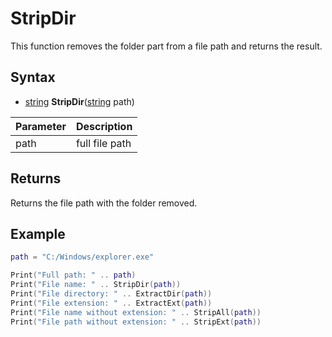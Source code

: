 # StripDir

This function removes the folder part from a file path and returns the result.

## Syntax

- [string](https://www.lua.org/manual/5.4/manual.html#6.4) **StripDir**([string](https://www.lua.org/manual/5.4/manual.html#6.4) path)

| Parameter | Description |
| --- | --- |
| path | full file path |

## Returns

Returns the file path with the folder removed.

## Example

```lua
path = "C:/Windows/explorer.exe"

Print("Full path: " .. path)
Print("File name: " .. StripDir(path))
Print("File directory: " .. ExtractDir(path))
Print("File extension: " .. ExtractExt(path))
Print("File name without extension: " .. StripAll(path))
Print("File path without extension: " .. StripExt(path))
```

